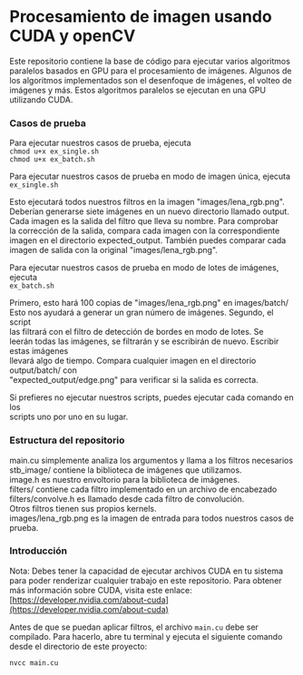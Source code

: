 # Procesamiento de imagen usando CUDA y openCV

Este repositorio contiene la base de código para ejecutar varios algoritmos paralelos basados en GPU para el procesamiento de imágenes. Algunos de los algoritmos implementados son el desenfoque de imágenes, el volteo de imágenes y más. Estos algoritmos paralelos se ejecutan en una GPU utilizando CUDA.

### Casos de prueba

Para ejecutar nuestros casos de prueba, ejecuta  
`chmod u+x ex_single.sh`  
`chmod u+x ex_batch.sh`

Para ejecutar nuestros casos de prueba en modo de imagen única, ejecuta  
`ex_single.sh`

Esto ejecutará todos nuestros filtros en la imagen "images/lena_rgb.png".  
Deberían generarse siete imágenes en un nuevo directorio llamado output.  
Cada imagen es la salida del filtro que lleva su nombre. Para comprobar  
la corrección de la salida, compara cada imagen con la correspondiente  
imagen en el directorio expected_output. También puedes comparar cada  
imagen de salida con la original "images/lena_rgb.png".

Para ejecutar nuestros casos de prueba en modo de lotes de imágenes, ejecuta  
`ex_batch.sh`

Primero, esto hará 100 copias de "images/lena_rgb.png" en images/batch/  
Esto nos ayudará a generar un gran número de imágenes. Segundo, el script  
las filtrará con el filtro de detección de bordes en modo de lotes. Se  
leerán todas las imágenes, se filtrarán y se escribirán de nuevo. Escribir estas imágenes  
llevará algo de tiempo. Compara cualquier imagen en el directorio output/batch/ con  
"expected_output/edge.png" para verificar si la salida es correcta.

Si prefieres no ejecutar nuestros scripts, puedes ejecutar cada comando en los  
scripts uno por uno en su lugar.

### Estructura del repositorio

main.cu simplemente analiza los argumentos y llama a los filtros necesarios  
stb_image/ contiene la biblioteca de imágenes que utilizamos.  
image.h es nuestro envoltorio para la biblioteca de imágenes.  
filters/ contiene cada filtro implementado en un archivo de encabezado  
filters/convolve.h es llamado desde cada filtro de convolución.  
Otros filtros tienen sus propios kernels.  
images/lena_rgb.png es la imagen de entrada para todos nuestros casos de prueba.

### Introducción

Nota: Debes tener la capacidad de ejecutar archivos CUDA en tu sistema para poder renderizar cualquier trabajo en este repositorio. Para obtener más información sobre CUDA, visita este enlace: [https://developer.nvidia.com/about-cuda](https://developer.nvidia.com/about-cuda)

Antes de que se puedan aplicar filtros, el archivo `main.cu` debe ser compilado. Para hacerlo, abre tu terminal y ejecuta el siguiente comando desde el directorio de este proyecto:

`nvcc main.cu`
